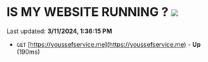# IS MY WEBSITE RUNNING ? [![](https://img.shields.io/static/v1?label=Sponsor&message=%E2%9D%A4&logo=GitHub&color=%23fe8e86)](https://github.com/sponsors/<username>)

Last updated: **3/11/2024, 1:36:15 PM**

- `GET` [https://youssefservice.me](https://youssefservice.me) - **Up** (190ms)
